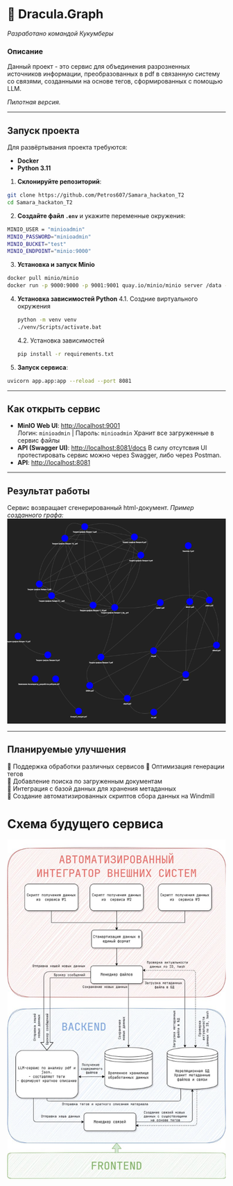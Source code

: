 
# 📂 Dracula.Graph
*Разработано командой Кукумберы*
### **Описание**
Данный проект - это сервис для объединения разрозненных источников информации, преобразованных в pdf в связанную систему со связями, созданными на основе тегов, сформированных с помощью LLM.

*Пилотная версия.*

---

## **Запуск проекта**
Для развёртывания проекта требуются:
- **Docker**
- **Python 3.11**  
1. **Склонируйте репозиторий**:  
```sh
git clone https://github.com/Petros607/Samara_hackaton_T2
cd Samara_hackaton_T2
```
2. **Создайте файл `.env`** и укажите переменные окружения:  
```sh
MINIO_USER = "minioadmin"
MINIO_PASSWORD="minioadmin"
MINIO_BUCKET="test"
MINIO_ENDPOINT="minio:9000"
```
3. **Установка и запуск Minio**
```sh
docker pull minio/minio
docker run -p 9000:9000 -p 9001:9001 quay.io/minio/minio server /data --console-address ":9001"
```
4. **Установка зависимостей Python**
    4.1. Создние виртуального окружения
    ```sh
    python -m venv venv
    ./venv/Scripts/activate.bat
    ```
    4.2. Установка зависимостей
    ```sh
    pip install -r requirements.txt
    ```
5. **Запуск сервиса**:  
```sh
uvicorn app.app:app --reload --port 8081
```
---

## **Как открыть сервис**
- **MinIO Web UI**: [http://localhost:9001](http://localhost:9001)  
   Логин: `minioadmin` | Пароль: `minioadmin`
   Хранит все загруженные в сервис файлы
- **API (Swagger UI)**: [http://localhost:8081/docs](http://localhost:8081/docs) 
    В силу отсутсвия UI протестировать сервис можно через Swagger, либо через Postman.
- **API**: [http://localhost:8081](http://localhost:8081) 
---

## **Результат работы**
Сервис возвращает сгенерированный html-документ.
_Пример созданного графа:_  
![Скриншот](docs/graph.png)

---

##  **Планируемые улучшения**
🔹 Поддержка обработки различных сервисов
🔹 Оптимизация генерации тегов  
🔹 Добавление поиска по загруженным документам  
🔹 Интеграция с базой данных для хранения метаданных  
🔹 Создание автоматизированных скриптов сбора данных на Windmill

# Схема будущего сервиса

![Скриншот](docs/schema.png)